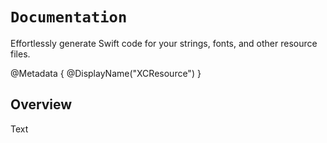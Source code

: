 # ``Documentation``

Effortlessly generate Swift code for your strings, fonts, and other resource files.

@Metadata {
    @DisplayName("XCResource")
}

## Overview

Text
